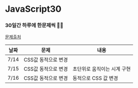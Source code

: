 # JavaScript30
### 30일간 하루에 한문제씩 👊🏻
[문제출처](https://courses.wesbos.com)

|날짜|문제|내용|
|----|----|----|
|7/14|CSS값 동적으로 변경||
|7/15|CSS값 동적으로 변경| 초단위로 움직이는 시계 구현|
|7/16|CSS값 동적으로 변경| 동적으로 CSS 값 변경|
